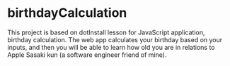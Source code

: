 # birthdayCalculation
This project is based on dotInstall lesson for JavaScript application, birthday calculation.
The web app calculates your birthday based on your inputs, and then you will be able to learn how old you are in relations to Apple Sasaki kun (a software engineer friend of mine).
